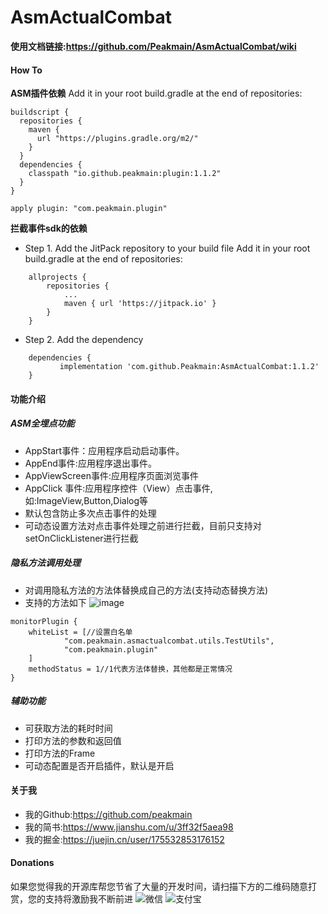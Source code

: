 # AsmActualCombat
**使用文档链接:https://github.com/Peakmain/AsmActualCombat/wiki**

#### How To
**ASM插件依赖**
Add it in your root build.gradle at the end of repositories:
```
buildscript {
  repositories {
    maven {
      url "https://plugins.gradle.org/m2/"
    }
  }
  dependencies {
    classpath "io.github.peakmain:plugin:1.1.2"
  }
}

apply plugin: "com.peakmain.plugin"
```
**拦截事件sdk的依赖**
- Step 1. Add the JitPack repository to your build file
Add it in your root build.gradle at the end of repositories:
```
	allprojects {
		repositories {
			...
			maven { url 'https://jitpack.io' }
		}
	}
```
- Step 2. Add the dependency
```
	dependencies {
	       implementation 'com.github.Peakmain:AsmActualCombat:1.1.2'
	}
```
#### 功能介绍
##### ASM全埋点功能
- AppStart事件：应用程序启动启动事件。
- AppEnd事件:应用程序退出事件。
- AppViewScreen事件:应用程序页面浏览事件
- AppClick 事件:应用程序控件（View）点击事件,如:ImageView,Button,Dialog等
- 默认包含防止多次点击事件的处理
- 可动态设置方法对点击事件处理之前进行拦截，目前只支持对setOnClickListener进行拦截
##### 隐私方法调用处理
- 对调用隐私方法的方法体替换成自己的方法(支持动态替换方法)
- 支持的方法如下
![image](https://user-images.githubusercontent.com/26482737/170660484-740f1399-3a28-4245-9e2b-adc4fb268633.png)
```
monitorPlugin {
    whiteList = [//设置白名单
            "com.peakmain.asmactualcombat.utils.TestUtils",
            "com.peakmain.plugin"
    ]
    methodStatus = 1//1代表方法体替换，其他都是正常情况
}

```

##### 辅助功能
- 可获取方法的耗时时间
- 打印方法的参数和返回值
- 打印方法的Frame
- 可动态配置是否开启插件，默认是开启

#### 关于我
- 我的Github:https://github.com/peakmain
- 我的简书:https://www.jianshu.com/u/3ff32f5aea98
- 我的掘金:https://juejin.cn/user/175532853176152

#### Donations
如果您觉得我的开源库帮您节省了大量的开发时间，请扫描下方的二维码随意打赏，您的支持将激励我不断前进
![微信](https://user-images.githubusercontent.com/26482737/184805287-0561a7e2-da13-4ef4-b367-c5e8672c121d.jpg)
![支付宝](https://user-images.githubusercontent.com/26482737/184805306-f44511a7-7660-4fe1-9f07-305005576c2c.jpg)
